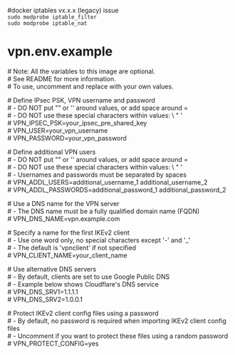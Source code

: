 #docker iptables vx.x.x (legacy) issue<br>
`
sudo modprobe iptable_filter
`
<br>
`
sudo modprobe iptable_nat
`

# vpn.env.example

\# Note: All the variables to this image are optional.  
\# See README for more information.  
\# To use, uncomment and replace with your own values.  

\# Define IPsec PSK, VPN username and password  
\# - DO NOT put "" or '' around values, or add space around =  
\# - DO NOT use these special characters within values: \ " '  
\# VPN_IPSEC_PSK=your_ipsec_pre_shared_key  
\# VPN_USER=your_vpn_username  
\# VPN_PASSWORD=your_vpn_password  

\# Define additional VPN users  
\# - DO NOT put "" or '' around values, or add space around =  
\# - DO NOT use these special characters within values: \ " '  
\# - Usernames and passwords must be separated by spaces  
\# VPN_ADDL_USERS=additional_username_1 additional_username_2  
\# VPN_ADDL_PASSWORDS=additional_password_1 additional_password_2  

\# Use a DNS name for the VPN server  
\# - The DNS name must be a fully qualified domain name (FQDN)  
\# VPN_DNS_NAME=vpn.example.com  

\# Specify a name for the first IKEv2 client  
\# - Use one word only, no special characters except '-' and '_'  
\# - The default is 'vpnclient' if not specified  
\# VPN_CLIENT_NAME=your_client_name  

\# Use alternative DNS servers  
\# - By default, clients are set to use Google Public DNS  
\# - Example below shows Cloudflare's DNS service  
\# VPN_DNS_SRV1=1.1.1.1  
\# VPN_DNS_SRV2=1.0.0.1  

\# Protect IKEv2 client config files using a password  
\# - By default, no password is required when importing IKEv2 client config files  
\# - Uncomment if you want to protect these files using a random password  
\# VPN_PROTECT_CONFIG=yes  
